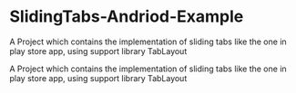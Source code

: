 # SlidingTabs-Andriod-Example
A Project which contains the implementation of sliding tabs like the one in play store app, using support library TabLayout


A Project which contains the implementation of sliding tabs like the one in play store app, using support library TabLayout 
